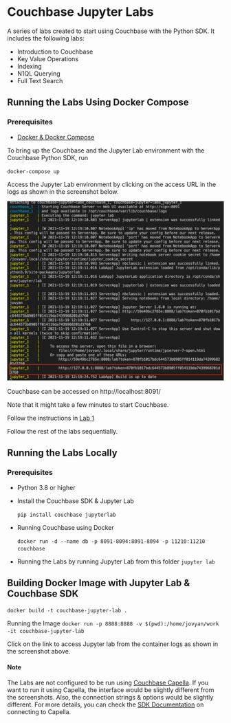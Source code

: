# Couchbase Jupyter Labs

A series of labs created to start using Couchbase with the Python SDK. It includes the following labs:

- Introduction to Couchbase
- Key Value Operations
- Indexing
- N1QL Querying
- Full Text Search

## Running the Labs Using Docker Compose

### Prerequisites

- [Docker & Docker Compose](https://docs.docker.com/compose/install/)

To bring up the Couchbase and the Jupyter Lab environment with the Couchbase Python SDK, run

`docker-compose up`

Access the Jupyter Lab environment by clicking on the access URL in the logs as shown in the screenshot below.

![access-jupyter-lab](notebooks/img/access_jupyter_lab.png)

Couchbase can be accessed on
http://localhost:8091/

Note that it might take a few minutes to start Couchbase.

Follow the instructions in [Lab 1](notebooks/Lab_01_Introduction_to_Couchbase.ipynb)

Follow the rest of the labs sequentially.

## Running the Labs Locally

### Prerequisites

- Python 3.8 or higher

- Install the Couchbase SDK & Jupyter Lab

  `pip install couchbase jupyterlab`

- Running Couchbase using Docker

  `docker run -d --name db -p 8091-8094:8091-8094 -p 11210:11210 couchbase`

- Running the Labs by running Jupyter Lab from this folder
  `jupyter lab`

## Building Docker Image with Jupyter Lab & Couchbase SDK

`docker build -t couchbase-jupyter-lab .`

Running the Image
`docker run -p 8888:8888 -v $(pwd):/home/jovyan/work -it couchbase-jupyter-lab`

Click on the link to access Jupyter lab from the container logs as shown in the screenshot above.

#### Note

The Labs are not configured to be run using [Couchbase Capella](https://cloud.couchbase.com/). If you want to run it using Capella, the interface would be slightly different from the screenshots. Also, the connection strings & options would be slightly different. For more details, you can check the [SDK Documentation](https://docs.couchbase.com/python-sdk/current/hello-world/start-using-sdk.html#full-example) on connecting to Capella.
